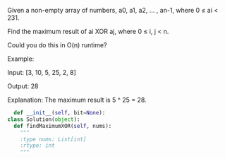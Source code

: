 Given a non-empty array of numbers, a0, a1, a2, … , an-1, where 0 &le; ai < 231.

Find the maximum result of ai XOR aj, where 0 &le; i, j &lt; n.

Could you do this in O(n) runtime?

Example:

Input: [3, 10, 5, 25, 2, 8]

Output: 28

Explanation: The maximum result is 5 ^ 25 = 28.




```python
  def __init__(self, bit=None):
class Solution(object):
  def findMaximumXOR(self, nums):
    """
    :type nums: List[int]
    :rtype: int
    """
```
